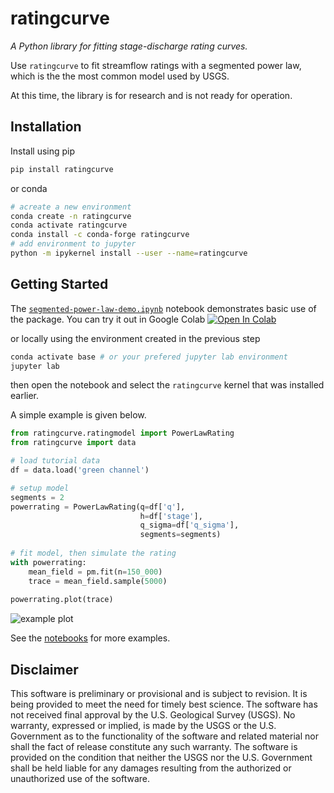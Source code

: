# ratingcurve
*A Python library for fitting stage-discharge rating curves.*

Use `ratingcurve` to fit streamflow ratings with a segmented power law,
which is the the most common model used by USGS.

At this time, the library is for research and is not ready for operation. 

## Installation
Install using pip
```sh
pip install ratingcurve
```
or conda
```sh
# acreate a new environment
conda create -n ratingcurve
conda activate ratingcurve
conda install -c conda-forge ratingcurve
# add environment to jupyter
python -m ipykernel install --user --name=ratingcurve
```

## Getting Started
The [`segmented-power-law-demo.ipynb`](https://github.com/thodson-usgs/ratingcurve/blob/main/notebooks/segmented-power-law-demo.ipynb)
notebook demonstrates basic use of the package.
You can try it out in Google Colab
[![Open In Colab](https://colab.research.google.com/assets/colab-badge.svg)](https://colab.research.google.com/github/thodson-usgs/ratingcurve/blob/master/notebooks/segmented-power-law-demo.ipynb)

or locally using the environment created in the previous step
```sh
conda activate base # or your prefered jupyter lab environment
jupyter lab
```
then open the notebook and select the `ratingcurve` kernel that was installed earlier.

A simple example is given below.

```python
from ratingcurve.ratingmodel import PowerLawRating
from ratingcurve import data

# load tutorial data
df = data.load('green channel')

# setup model
segments = 2
powerrating = PowerLawRating(q=df['q'],
                             h=df['stage'], 
                             q_sigma=df['q_sigma'],
                             segments=segments)
                                   
# fit model, then simulate the rating
with powerrating:
    mean_field = pm.fit(n=150_000)
    trace = mean_field.sample(5000)
    
powerrating.plot(trace)
```
![example plot](https://github.com/thodson-usgs/ratingcurve/blob/main/paper/green_example.png?raw=true)

See the [notebooks](https://github.com/thodson-usgs/ratingcurve/tree/main/notebooks) for more examples.

## Disclaimer

This software is preliminary or provisional and is subject to revision. 
It is being provided to meet the need for timely best science.
The software has not received final approval by the U.S. Geological Survey (USGS).
No warranty, expressed or implied, is made by the USGS or the U.S. Government as to the functionality of the software and related material nor shall the fact of release constitute any such warranty. 
The software is provided on the condition that neither the USGS nor the U.S. Government shall be held liable for any damages resulting from the authorized or unauthorized use of the software.
